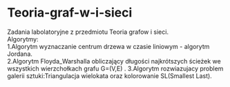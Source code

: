 Teoria-graf-w-i-sieci
=====================

Zadania labolatoryjne z przedmiotu Teoria grafow i sieci.  
Algorytmy:  
1.Algorytm wyznaczanie centrum drzewa w czasie liniowym - algorytm Jordana.  
2.Algorytm Floyda_Warshalla obliczający długości najkrótszych ścieżek we wszystkich wierzchołkach grafu G=(V,E)  .
3.Algorytm rozwiazujacy problem galerii sztuki:Triangulacja wielokata oraz kolorowanie SL(Smallest Last).
